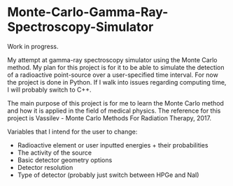 # Monte-Carlo-Gamma-Ray-Spectroscopy-Simulator

Work in progress.

My attempt at gamma-ray spectroscopy simulator using the Monte Carlo method. My plan for this project is for it to be able to simulate the detection of a radioactive point-source over a user-specified time interval.
For now the project is done in Python. If I walk into issues regarding computing time, I will probably switch to C++.

The main purpose of this project is for me to learn the Monte Carlo method and how it is applied in the field of medical physics. The reference for this project is Vassilev - Monte Carlo Methods For Radiation Therapy, 2017.

Variables that I intend for the user to change:
- Radioactive element or user inputted energies + their probabilities
- The activity of the source
- Basic detector geometry options
- Detector resolution
- Type of detector (probably just switch between HPGe and NaI)
